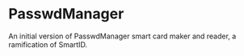 PasswdManager
=============

An initial version of PasswdManager smart card maker and reader, a ramification of SmartID.

